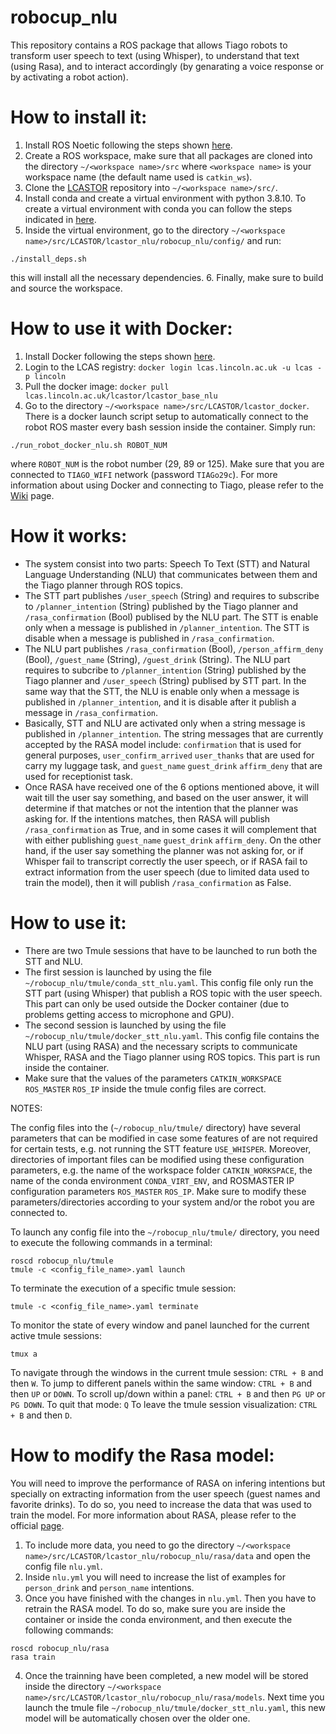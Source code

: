 # robocup_nlu
This repository contains a ROS package that allows Tiago robots to transform user speech to text (using Whisper), to understand that text (using Rasa), and to interact accordingly (by genarating a voice response or by activating a robot action).

# How to install it:
1. Install ROS Noetic following the steps shown [here](http://wiki.ros.org/noetic/Installation/Ubuntu). 
2. Create a ROS workspace, make sure that all packages are cloned into the directory `~/<workspace name>/src` where `<workspace name>` is your workspace name (the default name used is `catkin_ws`).
3. Clone the [LCASTOR](https://github.com/LCAS/LCASTOR.git) repository into `~/<workspace name>/src/`.
4. Install conda and create a virtual environment with python 3.8.10. To create a virtual environment with conda you can follow the steps indicated in [here](https://conda.io/projects/conda/en/latest/user-guide/tasks/manage-environments.html). 
5. Inside the virtual environment, go to the directory `~/<workspace name>/src/LCASTOR/lcastor_nlu/robocup_nlu/config/` and run:
```
./install_deps.sh
```
this will install all the necessary dependencies.
6. Finally, make sure to build and source the workspace.

# How to use it with Docker:

1. Install Docker following the steps shown [here](https://docs.docker.com/get-docker/).
2. Login to the LCAS registry: `docker login lcas.lincoln.ac.uk -u lcas -p lincoln`
3. Pull the docker image: `docker pull lcas.lincoln.ac.uk/lcastor/lcastor_base_nlu` 
4. Go to the directory `~/<workspace name>/src/LCASTOR/lcastor_docker`. There is a docker launch script setup to automatically connect to the robot ROS master every bash session inside the container. Simply run:
```
./run_robot_docker_nlu.sh ROBOT_NUM
```
where `ROBOT_NUM` is the robot number (29, 89 or 125). Make sure that you are connected to `TIAGO_WIFI` network (password `TIAGo29c`). For more information about using Docker and connecting to Tiago, please refer to the [Wiki](https://github.com/LCAS/LCASTOR/wiki/Connecting-to-TIAGo) page.

# How it works:

* The system consist into two parts: Speech To Text (STT) and Natural Language Understanding (NLU) that communicates between them and the Tiago planner through ROS topics.
* The STT part publishes `/user_speech` (String) and requires to subscribe to `/planner_intention` (String) published by the Tiago planner and `/rasa_confirmation` (Bool) publised by the NLU part. The STT is enable only when a message is published in `/planner_intention`. The STT is disable when a message is published in `/rasa_confirmation`.
* The NLU part publishes `/rasa_confirmation` (Bool), `/person_affirm_deny` (Bool), `/guest_name` (String), `/guest_drink` (String). The NLU part requires to subcribe to `/planner_intention` (String) published by the Tiago planner and `/user_speech` (String) publised by STT part. In the same way that the STT, the NLU is enable only when a message is published in `/planner_intention`, and it is disable after it publish a message in `/rasa_confirmation`.
* Basically, STT and NLU are activated only when a string message is published in `/planner_intention`. The string messages that are currently accepted by the RASA model include: `confirmation` that is used for general purposes, `user_confirm_arrived` `user_thanks` that are used for carry my luggage task, and `guest_name` `guest_drink` `affirm_deny` that are used for receptionist task.
* Once RASA have received one of the 6 options mentioned above, it will wait till the user say something, and based on the user answer, it will determine if that matches or not the intention that the planner was asking for. If the intentions matches, then RASA will publish `/rasa_confirmation` as True, and in some cases it will complement that with either  publishing `guest_name` `guest_drink` `affirm_deny`. On the other hand, if the user say something the planner was not asking for, or if Whisper fail to transcript correctly the user speech, or if RASA fail to extract information from the user speech (due to limited data used to train the model), then it will publish `/rasa_confirmation` as False.

# How to use it:

* There are two Tmule sessions that have to be launched to run both the STT and NLU.
* The first session is launched by using the file `~/robocup_nlu/tmule/conda_stt_nlu.yaml`. This config file only run the STT part (using Whisper) that publish a ROS topic with the user speech. This part can only be used outside the Docker container (due to problems getting access to microphone and GPU). 
* The second session is launched by using the file `~/robocup_nlu/tmule/docker_stt_nlu.yaml`. This config file contains the NLU part (using RASA) and the necessary scripts to communicate Whisper, RASA and the Tiago planner using ROS topics. This part is run inside the container.
* Make sure that the values of the parameters `CATKIN_WORKSPACE` `ROS_MASTER` `ROS_IP` inside the tmule config files are correct.

NOTES:

The config files into the (`~/robocup_nlu/tmule/` directory) have several parameters that can be modified in case some features of are not required for certain tests, e.g. not running the STT feature `USE_WHISPER`. Moreover, directories of important files can be modified using these configuration parameters, e.g. the name of the workspace folder `CATKIN_WORKSPACE`, the name of the conda environment `CONDA_VIRT_ENV`, and ROSMASTER IP configuration parameters `ROS_MASTER` `ROS_IP`. Make sure to modify these parameters/directories according to your system and/or the robot you are connected to.

To launch any config file into the `~/robocup_nlu/tmule/` directory, you need to execute the following commands in a terminal:
```
roscd robocup_nlu/tmule
tmule -c <config_file_name>.yaml launch
```
To terminate the execution of a specific tmule session:
```
tmule -c <config_file_name>.yaml terminate
```
To monitor the state of every window and panel launched for the current active tmule sessions:
```
tmux a
```
To navigate through the windows in the current tmule session: `CTRL + B` and then `W`.
To jump to different panels within the same window: `CTRL + B` and then `UP` or `DOWN`.
To scroll up/down within a panel: `CTRL + B` and then `PG UP` or `PG DOWN`. To quit that mode: `Q`
To leave the tmule session visualization: `CTRL + B` and then `D`.

# How to modify the Rasa model:
You will need to improve the performance of RASA on infering intentions but specially on extracting information from the user speech (guest names and favorite drinks). To do so, you need to increase the data that was used to train the model. For more information about RASA, please refer to the official [page](https://rasa.com/docs/rasa/nlu-training-data).
1. To include more data, you need to go the directory `~/<workspace name>/src/LCASTOR/lcastor_nlu/robocup_nlu/rasa/data` and open the config file `nlu.yml`.
2. Inside `nlu.yml` you will need to increase the list of examples for `person_drink` and `person_name` intentions. 
3. Once you have finished with the changes in `nlu.yml`. Then you have to retrain the RASA model. To do so, make sure you are inside the container or inside the conda environment, and then execute the following commands:
```
roscd robocup_nlu/rasa
rasa train
```
4. Once the trainning have been completed, a new model will be stored inside the directory `~/<workspace name>/src/LCASTOR/lcastor_nlu/robocup_nlu/rasa/models`. Next time you launch the tmule file `~/robocup_nlu/tmule/docker_stt_nlu.yaml`, this new model will be automatically chosen over the older one.

